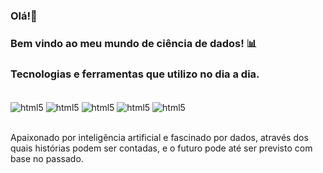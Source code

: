 ### Olá!👋
### Bem vindo ao meu mundo de ciência de dados! 📊


### Tecnologias e ferramentas que utilizo no dia a dia.

<div style="display: inline_block"><br/>
<img align="center" alt="html5" src="https://img.shields.io/badge/Python-14354C?style=for-the-badge&logo=python&logoColor=white">
<img align="center" alt="html5" src="https://img.shields.io/badge/Hive-FDEE21.svg?&style=for-the-badge&logo=ApacheHive&logoColor=white">
<img align="center" alt="html5" src="https://img.shields.io/badge/Spark-E25A1C.svg?&style=for-the-badge&logo=ApacheSpark&logoColor=white">
<img align="center" alt="html5" src="https://img.shields.io/badge/GCP-4285F4.svg?&style=for-the-badge&logo=GoogleCloud&logoColor=white">
<img align="center" alt="html5" src="https://img.shields.io/badge/Jupyter-F37626.svg?&style=for-the-badge&logo=Jupyter&logoColor=white">
</div><br/>


Apaixonado por inteligência artificial e fascinado por dados, através dos quais histórias podem ser contadas, e o futuro pode até ser previsto com base no passado.
